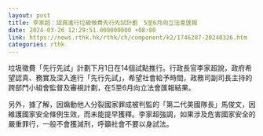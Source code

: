 ```yaml
---
layout: post
title: 李家超：認真進行垃級徵費先行先試計劃　5至6月向立法會匯報
date: 2024-03-26 12:29:51.000000000 +08:00
link: https://news.rthk.hk/rthk/ch/component/k2/1746287-20240326.htm
categories: rthk
---
```


垃圾徵費「先行先試」計劃下月1日在14個試點推行。行政長官李家超說，政府希望認真、務實及深入進行「先行先試」，希望社會給予時間，政務司副司長主持的跨部門小組會監督及審視計劃，在5至6月向立法會匯報結果。

另外，據了解，因煽動他人分裂國家罪成被判監的「第二代美國隊長」馬俊文，因維護國家安全條例生效，而未能提早獲釋。李家超強調，如果涉及危害國家安全的嚴重罪行，一般不會獲減刑，呼籲社會不要以身試法。
